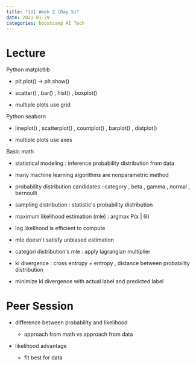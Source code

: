 ```yaml
---
title: "[U] Week 2 (Day 5)"
date: 2021-01-29
categories: boostcamp AI Tech
---
```

# Lecture
Python matplotlib

* plt.plot() -> plt.show()

* scatter() , bar() , hist() , boxplot()

* multiple plots use grid

Python seaborn

* lineplot() , scatterplot() , countplot() , barplot() , distplot()

* multiple plots use axes

Basic math

* statistical modeling : inference probability distribution from data

* many machine learning algorithms are nonparametric method

* probability distribution candidates : category , beta , gamma , normal , bernoulli

* sampling distribution : statistic's probability distribution

* maximum likelihood estimation (mle) : argmax P(x \| &#920;)

* log likelihood is efficient to compute

* mle doesn't satisfy unbiased estimation

* categori distribution's mle : apply lagrangian multiplier

* kl divergence : cross entropy + entropy , distance between probability distribution

* minimize kl divergence with actual label and predicted label

# Peer Session

* difference between probability and likelihood

    * approach from math vs approach from data

* likelihood advantage

    * fit best for data